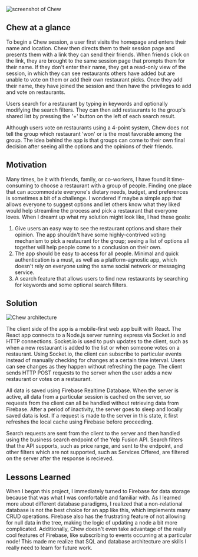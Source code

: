 ![screenshot of Chew](./assets/project-images/chew_main.png)

## Chew at a glance

To begin a Chew session, a user first visits the homepage and enters their name and location. Chew then directs them to their session page and presents them with a link they can send their friends. When friends click on the link, they are brought to the same session page that prompts them for their name. If they don't enter their name, they get a read-only view of the session, in which they can see restaurants others have added but are unable to vote on them or add their own restaurant picks. Once they add their name, they have joined the session and then have the privileges to add and vote on restaurants.

Users search for a restaurant by typing in keywords and optionally modifying the search filters. They can then add restaurants to the group's shared list by pressing the '+' button on the left of each search result.

Although users vote on restaurants using a 4-point system, Chew does not tell the group which restaurant 'won' or is the most favorable among the group. The idea behind the app is that groups can come to their own final decision after seeing all the options and the opinions of their friends.

## Motivation

Many times, be it with friends, family, or co-workers, I have found it time-consuming to choose a restaurant with a group of people. Finding one place that can accommodate everyone's dietary needs, budget, and preferences is sometimes a bit of a challenge. I wondered if maybe a simple app that allows everyone to suggest options and let others know what they liked would help streamline the process and pick a restaurant that everyone loves. When I dreamt up what my solution might look like, I had these goals:

1. Give users an easy way to see the restaurant options and share their opinion. The app shouldn't have some highly-contrived voting mechanism to pick a restaurant for the group; seeing a list of options all together will help people come to a conclusion on their own.
2. The app should be easy to access for all people. Minimal and quick authentication is a must, as well as a platform-agnostic app, which doesn't rely on everyone using the same social network or messaging service.
3. A search feature that allows users to find new restaurants by searching for keywords and some optional search filters.

## **Solution**

![Chew architecture](./assets/project-images/chew_architecture.png)

The client side of the app is a mobile-first web app built with React. The React app connects to a Node.js server running express via Socket.io and HTTP connections. Socket.io is used to push updates to the client, such as when a new restaurant is added to the list or when someone votes on a restaurant. Using Socket.io, the client can subscribe to particular events instead of manually checking for changes at a certain time interval. Users can see changes as they happen without refreshing the page. The client sends HTTP POST requests to the server when the user adds a new restaurant or votes on a restaurant.

All data is saved using Firebase Realtime Database. When the server is active, all data from a particular session is cached on the server, so requests from the client can all be handled without retrieving data from Firebase. After a period of inactivity, the server goes to sleep and locally saved data is lost. If a request is made to the server in this state, it first refreshes the local cache using Firebase before proceeding.

Search requests are sent from the client to the server and then handled using the business search endpoint of the Yelp Fusion API. Search filters that the API supports, such as price range, and sent to the endpoint, and other filters which are not supported, such as Services Offered, are filtered on the server after the response is recieved.

## Lessons Learned

When I began this project, I immediately turned to Firebase for data storage because that was what I was comfortable and familiar with. As I learned more about different database paradigms, I realized that a non-relational database is not the best choice for an app like this, which implements many CRUD operations. Firebase also has the frustrating feature of not allowing for null data in the tree, making the logic of updating a node a bit more complicated. Additionally, Chew doesn't even take advantage of the really cool features of Firebase, like subscribing to events occurring at a particular node! This made me realize that SQL and database architecture are skills I really need to learn for future work.
